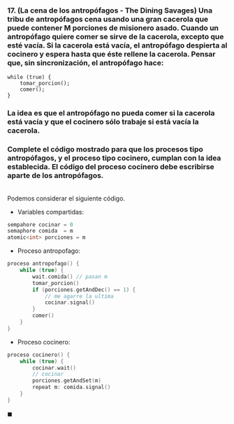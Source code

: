 ### 17. (La cena de los antropófagos - The Dining Savages) Una tribu de antropófagos cena usando una gran cacerola que puede contener M porciones de misionero asado. Cuando un antropófago quiere comer se sirve de la cacerola, excepto que esté vacía. Si la cacerola está vacía, el antropófago despierta al cocinero y espera hasta que éste rellene la cacerola. Pensar que, sin sincronización, el antropófago hace:
```
while (true) {
    tomar_porcion();
    comer();
}
```
### La idea es que el antropófago no pueda comer si la cacerola está vacía y que el cocinero sólo trabaje si está vacía la cacerola.

### Complete el código mostrado para que los procesos tipo antropófagos, y el proceso tipo cocinero, cumplan con la idea establecida. El código del proceso cocinero debe escribirse aparte de los antropófagos.

\
Podemos considerar el siguiente código.

- Variables compartidas:

```C
sempahore cocinar = 0
semaphore comida  = m
atomic<int> porciones = m
```

- Proceso antropofago:

```C
proceso antropofago() {
    while (true) {
        wait.comida() // pasan m
        tomar_porcion()
        if (porciones.getAndDec() == 1) {
            // me agarre la ultima
            cocinar.signal()
        } 
        comer()
    }
}
```

- Proceso cocinero:

```C
proceso cocinero() {
    while (true) {
        cocinar.wait()
        // cocinar
        porciones.getAndSet(m)
        repeat m: comida.signal()
    }
}
```

$\blacksquare$
